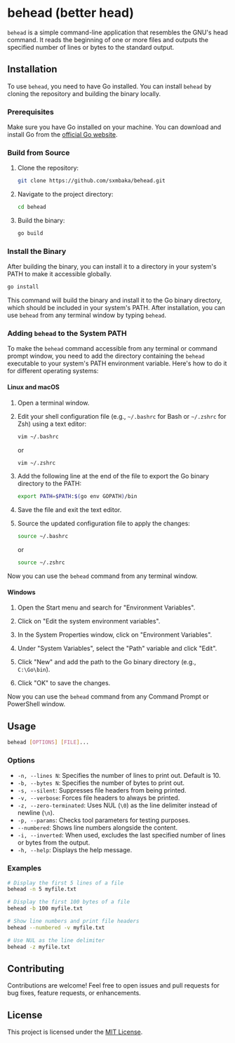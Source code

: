 # behead (better head)

`behead` is a simple command-line application that resembles the GNU's head command. It reads the beginning of one or more files and outputs the specified number of lines or bytes to the standard output.

## Installation

To use `behead`, you need to have Go installed. You can install `behead` by cloning the repository and building the binary locally.

### Prerequisites

Make sure you have Go installed on your machine. You can download and install Go from the [official Go website](https://golang.org/dl/).

### Build from Source

1. Clone the repository:

   ```bash
   git clone https://github.com/sxmbaka/behead.git
   ```

2. Navigate to the project directory:

   ```bash
   cd behead
   ```

3. Build the binary:

   ```bash
   go build
   ```

### Install the Binary

After building the binary, you can install it to a directory in your system's PATH to make it accessible globally.

```bash
go install
```

This command will build the binary and install it to the Go binary directory, which should be included in your system's PATH. After installation, you can use `behead` from any terminal window by typing `behead`.

### Adding `behead` to the System PATH

To make the `behead` command accessible from any terminal or command prompt window, you need to add the directory containing the `behead` executable to your system's PATH environment variable. Here's how to do it for different operating systems:

#### Linux and macOS

1. Open a terminal window.

2. Edit your shell configuration file (e.g., `~/.bashrc` for Bash or `~/.zshrc` for Zsh) using a text editor:

   ```bash
   vim ~/.bashrc
   ```

   or

   ```bash
   vim ~/.zshrc
   ```

3. Add the following line at the end of the file to export the Go binary directory to the PATH:

   ```bash
   export PATH=$PATH:$(go env GOPATH)/bin
   ```

4. Save the file and exit the text editor.

5. Source the updated configuration file to apply the changes:

   ```bash
   source ~/.bashrc
   ```

   or

   ```bash
   source ~/.zshrc
   ```

Now you can use the `behead` command from any terminal window.

#### Windows

1. Open the Start menu and search for "Environment Variables".

2. Click on "Edit the system environment variables".

3. In the System Properties window, click on "Environment Variables".

4. Under "System Variables", select the "Path" variable and click "Edit".

5. Click "New" and add the path to the Go binary directory (e.g., `C:\Go\bin`).

6. Click "OK" to save the changes.

Now you can use the `behead` command from any Command Prompt or PowerShell window.

## Usage

```bash
behead [OPTIONS] [FILE]...
```

### Options

- `-n, --lines N`: Specifies the number of lines to print out. Default is 10.
- `-b, --bytes N`: Specifies the number of bytes to print out.
- `-s, --silent`: Suppresses file headers from being printed.
- `-v, --verbose`: Forces file headers to always be printed.
- `-z, --zero-terminated`: Uses NUL (`\0`) as the line delimiter instead of newline (`\n`).
- `-p, --params`: Checks tool parameters for testing purposes.
- `--numbered`: Shows line numbers alongside the content.
- `-i, --inverted`: When used, excludes the last specified number of lines or bytes from the output.
- `-h, --help`: Displays the help message.

### Examples

```bash
# Display the first 5 lines of a file
behead -n 5 myfile.txt

# Display the first 100 bytes of a file
behead -b 100 myfile.txt

# Show line numbers and print file headers
behead --numbered -v myfile.txt

# Use NUL as the line delimiter
behead -z myfile.txt
```

## Contributing

Contributions are welcome! Feel free to open issues and pull requests for bug fixes, feature requests, or enhancements.

## License

This project is licensed under the [MIT License](LICENSE).